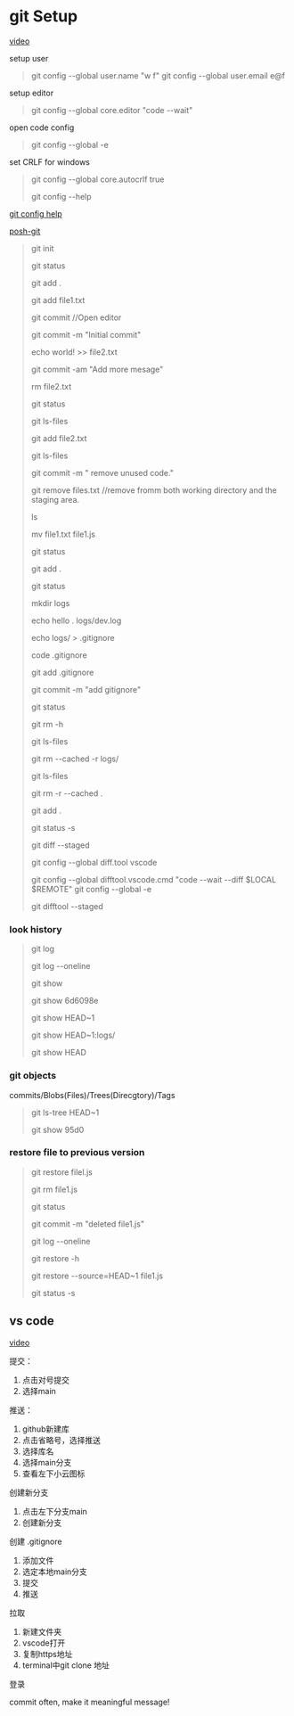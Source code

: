 # git Setup

[video](https://www.youtube.com/watch?v=8JJ101D3knE)

setup user
>git config --global user.name "w f"
>git config --global user.email e@f

setup editor
>git config --global core.editor "code --wait"

open code config
>git config --global -e

set CRLF for windows
>git config --global core.autocrlf true
>
>git config --help

[git config help](https://git-scm.com/docs/git-config)

[posh-git](https://github.com/dahlbyk/posh-git)

> git init
>
> git status
>
> git add .
>
> git add file1.txt
>
> git commit //Open editor
>
> git commit -m "Initial commit"
>
> echo world! >> file2.txt
>
> git commit -am "Add more mesage"
>
> rm file2.txt
>
> git status
>
> git ls-files
>
> git add file2.txt
>
> git ls-files
>
> git commit -m " remove unused code."
>
> git remove files.txt //remove fromm both working directory and the staging area.
>
> ls
>
> mv file1.txt file1.js
>
> git status
>
> git add .
>
> git status
>
> mkdir logs
>
> echo hello . logs/dev.log
>
> echo logs/ > .gitignore
>
> code .gitignore
>
> git add .gitignore
>
> git commit -m "add gitignore"
>
> git status
>
> git rm -h
>
> git ls-files
>
> git rm --cached -r logs/
>
> git ls-files
>
>git rm -r --cached .
>
>git add .
>
>git status -s
>
>git diff --staged
>
>git config --global diff.tool vscode
>
>git config --global difftool.vscode.cmd "code --wait --diff $LOCAL $REMOTE"
> git config --global -e
>
> git difftool --staged

### look history

> git log
>
> git log --oneline
>
>git show
>
> git show 6d6098e
>
> git show HEAD~1
>
>git show HEAD~1:logs/
>
> git show HEAD

### git objects

commits/Blobs(Files)/Trees(Direcgtory)/Tags

>git ls-tree HEAD~1
>
>git show 95d0

### restore file to previous version

> git restore filel.js
>
> git rm file1.js
>
>git status
>
>git commit -m "deleted file1.js"
>
> git log --oneline
>
> git restore -h
>
> git restore --source=HEAD~1 file1.js
>
>git status -s

## vs code

[video](https://www.bilibili.com/video/BV1dK411p7RF?from=search&seid=4112024852101568455)

提交：

1. 点击对号提交
2. 选择main

推送：

1. github新建库
2. 点击省略号，选择推送
3. 选择库名
4. 选择main分支
5. 查看左下小云图标

创建新分支

1. 点击左下分支main
2. 创建新分支

创建 .gitignore

1. 添加文件
2. 选定本地main分支
3. 提交
4. 推送

拉取

1. 新建文件夹
2. vscode打开
3. 复制https地址
4. terminal中git clone 地址

登录

commit often, make it meaningful message!
